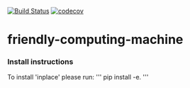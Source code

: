[![Build Status](https://travis-ci.org/vidsharma/friendly-computing-machine.svg?branch=master)](https://travis-ci.org/vidsharma/friendly-computing-machine)
[![codecov](https://codecov.io/gh/vidsharma/friendly-computing-machine/branch/master/graph/badge.svg)](https://codecov.io/gh/vidsharma/friendly-computing-machine)
# friendly-computing-machine

### Install instructions
To install 'inplace' please run:
'''
pip install -e.
'''

